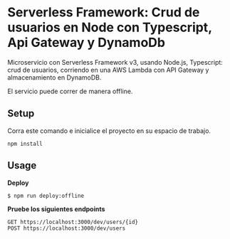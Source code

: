 # Serverless Framework: Crud de usuarios en Node con Typescript, Api Gateway y DynamoDb

Microservicio con Serverless Framework v3, usando Node.js, Typescript: crud de usuarios, corriendo en una AWS Lambda con API Gateway y almacenamiento en DynamoDB.

El servicio puede correr de manera offline.


## Setup

Corra este comando e inicialice el proyecto en su espacio de trabajo.

```
npm install
```

## Usage

**Deploy**

```
$ npm run deploy:offline
```

**Pruebe los siguientes endpoints**

```
GET https://localhost:3000/dev/users/{id}
POST https://localhost:3000/dev/users
```
